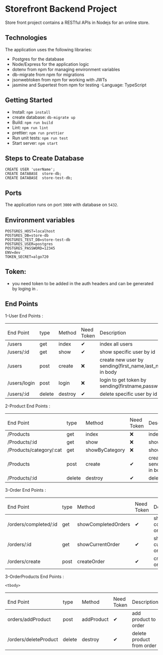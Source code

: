# Storefront Backend Project
Store front project contains a RESTful APIs in Nodejs for an online store.


## Technologies
The application uses the following libraries:
- Postgres for the database
- Node/Express for the application logic
- dotenv from npm for managing environment variables
- db-migrate from npm for migrations
- jsonwebtoken from npm for working with JWTs
- jasmine and Supertest from npm for testing
-Language: TypeScript


## Getting Started

- Install: `npm install`
- create database: `db-migrate up`
- Build: `npm run build`
- Lint: `npm run lint`
- prettier: `npm run prettier`
- Run unit tests: `npm run test`
- Start server: `npm start`

## Steps to Create Database

```
CREATE USER 'userName';
CREATE DATABASE  store-db;
CREATE DATABASE  store-test-db;
```

## Ports
The application runs on port `3000` with database on `5432`.

## Environment variables
```
POSTGRES_HOST=localhost
POSTGRES_DB=store-db
POSTGRES_TEST_DB=store-test-db
POSTGRES_USER=postgres
POSTGRES_PASSWORD=12345
ENV=dev
TOKEN_SECRET=algo720
```

## Token:
- you need token to be added in the auth headers and can be generated by loging in .

## End Points
1-User End Points :

<table>
    <th>
        <tr>
            <td>End Point</td>
            <td>type</td>
            <td>Method</td>
            <td>Need Token</td>
            <td>Description</td>
        </tr>
    </th>
    <tbody>
        <tr>
            <td>/users</td>
            <td>get</td>
            <td>index</td>
             <td>✔</td>
             <td>index all users</td>
        </tr>
        <tr>
            <td>/users/:id</td>
            <td>get</td>
            <td>show</td>
             <td>✔</td>
             <td>show specific user by id</td>
        </tr>
         <tr>
            <td>/users</td>
            <td>post</td>
            <td>create</td>
            <td>❌</td>
            <td>create new user by sending(first_name,last_name,password) in body</td>
        </tr>
        <tr>
            <td>/users/login</td>
            <td>post</td>
            <td>login</td>
            <td>❌</td>
            <td>login to get token by sending(firstname,password) in body</td>
        </tr>
           <tr>
            <td>/users/:id</td>
            <td>delete</td>
            <td>destroy</td>
             <td>✔</td>
             <td>delete specific user by id</td>
        </tr>
    <tbody>
</table>


2-Product End Points :

<table>
    <th>
        <tr>
            <td>End Point</td>
            <td>type</td>
            <td>Method</td>
            <td>Need Token</td>
            <td>Description</td>
        </tr>
    </th>
    <tbody>
        <tr>
            <td>/Products</td>
            <td>get</td>
            <td>index</td>
             <td>❌</td>
             <td>index all products</td>
        </tr>
        <tr>
            <td>/Products/:id</td>
            <td>get</td>
            <td>show</td>
             <td>❌</td>
             <td>show specific product by id</td>
        </tr>
         <tr>
            <td>/Products/category/:cat</td>
            <td>get</td>
            <td>showByCategory</td>
            <td>❌</td>
            <td>show specific product by category</td>
        </tr>
        <tr>
            <td>/Products</td>
            <td>post</td>
            <td>create</td>
            <td>✔</td>
            <td>create new product by sending(name,price,category'optional') in body</td>
        </tr>
           <tr>
            <td>/Products/:id</td>
            <td>delete</td>
            <td>destroy</td>
             <td>✔</td>
             <td>delete specific product by id</td>
        </tr>
    <tbody>
</table>

3-Order End Points :

<table>
    <th>
        <tr>
            <td>End Point</td>
            <td>type</td>
            <td>Method</td>
            <td>Need Token</td>
            <td>Description</td>
        </tr>
    </th>
    <tbody>
        <tr>
            <td>/orders/completed/:id</td>
            <td>get</td>
            <td>showCompletedOrders</td>
            <td>✔</td>
             <td>show completed orders</td>
        </tr>
        <tr>
            <td>/orders/:id</td>
            <td>get</td>
            <td>showCurrentOrder</td>
            <td>✔</td>
             <td>show current orders</td>
        </tr>
        <tr>
            <td>/orders/create</td>
            <td>post</td>
            <td>createOrder</td>
            <td>✔</td>
            <td>create new order</td>
        </tr>
    <tbody>
</table>



3-OrderProducts End Points :

<table>
    <th>
        <tr>
            <td>End Point</td>
            <td>type</td>
            <td>Method</td>
            <td>Need Token</td>
            <td>Description</td>
        </tr>
    </th>
    <tbody>
        <tr>
            <td>orders/addProduct</td>
            <td>post</td>
            <td>addProduct</td>
            <td>✔</td>
             <td>add product to order</td>
        </tr>
        <tr>
            <td>/orders/deleteProduct</td>
            <td>delete</td>
            <td>destroy</td>
            <td>✔</td>
             <td>delete product from order</td>
        </tr>
       
    <tbody>
</table>





